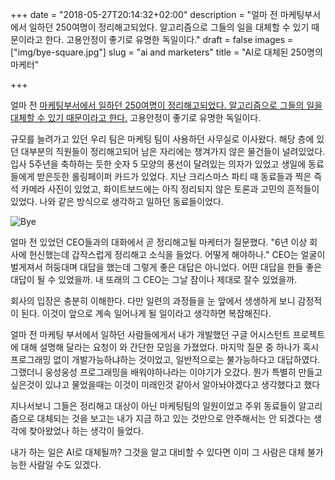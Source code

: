 +++
date = "2018-05-27T20:14:32+02:00"
description = "얼마 전 마케팅부서에서 일하던 250여명이 정리해고되었다. 알고리즘으로 그들의 일을 대체할 수 있기 때문이라고 한다. 고용안정이 좋기로 유명한 독일이다."
draft = false
images = ["img/bye-square.jpg"]
slug = "ai and marketers"
title = "AI로 대체된 250명의 마케터"

+++

얼마 전 [마케팅부서에서 일하던 250여명이 정리해고되었다. 알고리즘으로 그들의 일을 대체할 수 있기 때문이라고 한다.](https://www.drapersonline.com/news/zalando-replaces-250-marketing-jobs-with-ai/7029490.article) 고용안정이 좋기로 유명한 독일이다.

규모를 늘려가고 있던 우리 팀은 마케팅 팀이 사용하던 사무실로 이사왔다. 해당 층에 있던 대부분의 직원들이 정리해고되어 남은 자리에는 챙겨가지 않은 물건들이 널려있었다. 입사 5주년을 축하하는 듯한 숫자 5 모양의 풍선이 달려있는 의자가 있었고 생일에 동료들에게 받은듯한 롤링페이퍼 카드가 있었다. 지난 크리스마스 파티 때 동료들과 찍은 즉석 카메라 사진이 있었고, 화이트보드에는 아직 정리되지 않은 토론과 고민의 흔적들이 있었다. 나와 같은 방식으로 생각하고 일하던 동료들이었다.

<img src="/img/bye-square.jpg" title="Bye">

얼마 전 있었던 CEO들과의 대화에서 곧 정리해고될 마케터가 질문했다. "6년 이상 회사에 헌신했는데 갑작스럽게 정리해고 소식을 들었다. 어떻게 해야하나." CEO는 얼굴이 벌게져서 허둥대며 대답을 했는데 그렇게 좋은 대답은 아니었다. 어떤 대답을 한들 좋은 대답이 될 수 있었을까. 내 또래의 그 CEO는 그날 잠이나 제대로 잘수 있었을까.

회사의 입장은 충분히 이해한다. 다만 일련의 과정들을 눈 앞에서 생생하게 보니 감정적이 된다. 이것이 앞으로 계속 일어나게 될 일이라고 생각하면 복잡해진다.

얼마 전 마케팅 부서에서 일하던 사람들에게서 내가 개발했던 구글 어시스턴트 프로젝트에 대해 설명해 달라는 요청이 와 간단한 모임을 가졌었다. 마지막 질문 중 하나가 혹시 프로그래밍 없이 개발가능하냐하는 것이었고, 일반적으로는 불가능하다고 대답하였다. 그랬더니 웅성웅성 프로그래밍을 배워야하나라는 이야기가 오갔다. 뭔가 특별히 만들고 싶은것이 있냐고 물었을때는 이것이 미래인것 같아서 알아놔야겠다고 생각했다고 했다

지나서보니 그들은 정리해고 대상이 아닌 마케팅팀의 일원이었고 주위 동료들이 알고리즘으로 대체되는 것을 보고는 내가 지금 하고 있는 것만으로 안주해서는 안 되겠다는 생각에 찾아왔었나 하는 생각이 들었다.

내가 하는 일은 AI로 대체될까? 그것을 알고 대비할 수 있다면 이미 그 사람은 대체 불가능한 사람일 수도 있겠다.
